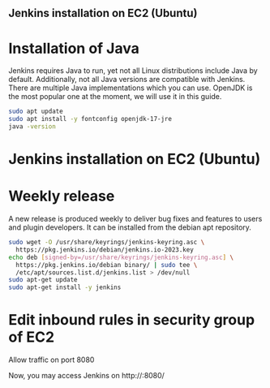 ## Jenkins installation on EC2 (Ubuntu)
# Installation of Java
Jenkins requires Java to run, yet not all Linux distributions include Java by default. Additionally, not all Java versions are compatible with Jenkins.
There are multiple Java implementations which you can use. OpenJDK is the most popular one at the moment, we will use it in this guide.
```bash
sudo apt update
sudo apt install -y fontconfig openjdk-17-jre
java -version
```
# Jenkins installation on EC2 (Ubuntu)
# Weekly release
A new release is produced weekly to deliver bug fixes and features to users and plugin developers. It can be installed from the debian apt repository.
```bash
sudo wget -O /usr/share/keyrings/jenkins-keyring.asc \
  https://pkg.jenkins.io/debian/jenkins.io-2023.key
echo deb [signed-by=/usr/share/keyrings/jenkins-keyring.asc] \
  https://pkg.jenkins.io/debian binary/ | sudo tee \
  /etc/apt/sources.list.d/jenkins.list > /dev/null
sudo apt-get update
sudo apt-get install -y jenkins
```
# Edit inbound rules in security group of EC2 
Allow traffic on port 8080

Now, you may access Jenkins on http://<public ip address>:8080/
